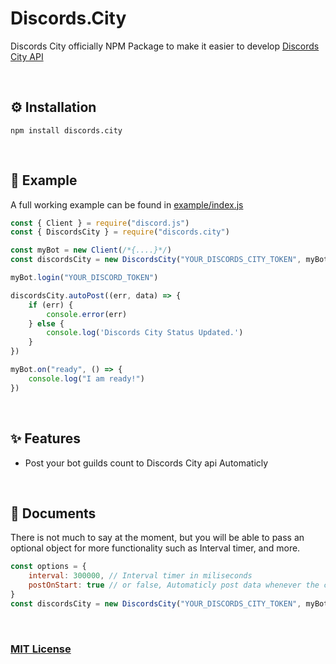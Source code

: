 # Discords.City
Discords City officially NPM Package to make it easier to develop [Discords City API](https://api.discords.city/api)

<br />

## ⚙ Installation
`npm install discords.city`

<br />

## 📜 Example
A full working example can be found in [example/index.js](https://github.com/DiscordsCity/DiscordsCity-SDK/blob/main/example/index.js)

```js
const { Client } = require("discord.js")
const { DiscordsCity } = require("discords.city")

const myBot = new Client(/*{....}*/)
const discordsCity = new DiscordsCity("YOUR_DISCORDS_CITY_TOKEN", myBot)

myBot.login("YOUR_DISCORD_TOKEN")

discordsCity.autoPost((err, data) => {
    if (err) {
        console.error(err)
    } else {    
        console.log('Discords City Status Updated.')
    }
})

myBot.on("ready", () => {
    console.log("I am ready!")
})
```
<br />

## ✨ Features
- Post your bot guilds count to Discords City api Automaticly

<br />

## 📃 Documents
There is not much to say at the moment, but you will be able to pass an optional object for more functionality such as Interval timer, and more.

```js
const options = {
    interval: 300000, // Interval timer in miliseconds
    postOnStart: true // or false, Automaticly post data whenever the client is ready.
}
const discordsCity = new DiscordsCity("YOUR_DISCORDS_CITY_TOKEN", myBot, options)
```

<br />

### [MIT License](https://github.com/DiscordsCity/DiscordsCity-SDK/blob/main/LICENSE)

